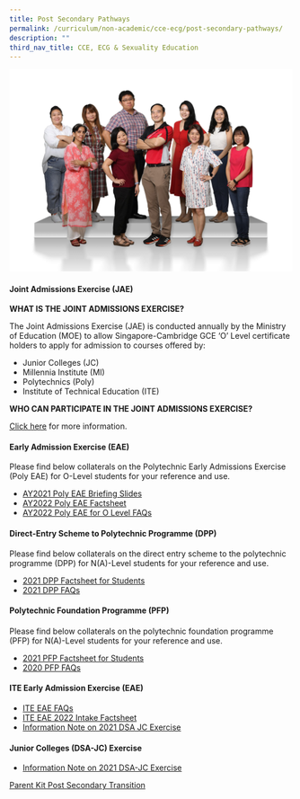 ```yaml
---
title: Post Secondary Pathways
permalink: /curriculum/non-academic/cce-ecg/post-secondary-pathways/
description: ""
third_nav_title: CCE, ECG & Sexuality Education
---
```

![](/images/Education-and-Career-Guidance-2048x1463.jpg)

#### **Joint Admissions Exercise (JAE)**

**WHAT IS THE JOINT ADMISSIONS EXERCISE?**

The Joint Admissions Exercise (JAE) is conducted annually by the Ministry of Education (MOE) to allow Singapore-Cambridge GCE ‘O’ Level certificate holders to apply for admission to courses offered by:

*   Junior Colleges (JC)
*   Millennia Institute (MI)
*   Polytechnics (Poly)
*   Institute of Technical Education (ITE)

**WHO CAN PARTICIPATE IN THE JOINT ADMISSIONS EXERCISE?**

[Click here](https://www.moe.gov.sg/post-secondary/admissions/jae) for more information.

#### **Early Admission Exercise (EAE)**

Please find below collaterals on the Polytechnic Early Admissions Exercise (Poly EAE) for O-Level students for your reference and use.

*   [AY2021 Poly EAE Briefing Slides](/files/AY2021-Poly-EAE-Briefing-Slides.pdf)
*   [AY2022 Poly EAE Factsheet](/files/AY2022-Poly-EAE-Factsheet.pdf)
*   [AY2022 Poly EAE for O Level FAQs](/files/AY2022-Poly-EAE-for-O-Level-FAQs-Schools.pdf)


#### **Direct-Entry Scheme to Polytechnic Programme (DPP)**


Please find below collaterals on the direct entry scheme to the polytechnic programme (DPP) for N(A)-Level students for your reference and use.

*   [2021 DPP Factsheet for Students](/files/2021-DPP-Factsheet-for-Students.pdf)
*   [2021 DPP FAQs](/files/2021-DPP-FAQs.pdf)


#### **Polytechnic Foundation Programme (PFP)**
#### 

Please find below collaterals on the polytechnic foundation programme (PFP) for N(A)-Level students for your reference and use.

*   [2021 PFP Factsheet for Students](/files/2021-PFP-Factsheet-for-Students.pdf)
*   [2020 PFP FAQs](/files/2020-PFP-FAQs.pdf)


#### **ITE Early Admission Exercise (EAE)**

*   [ITE EAE FAQs](https://www.ifaq.gov.sg/ite/apps/fcd_faqmain.aspx#TOPIC_11747)
*   [ITE EAE 2022 Intake Factsheet](https://www.ite.edu.sg/docs/default-source/admissions-docs/full-time/eae/ite-eae-2022-intake-factsheet.pdf?sfvrsn=1c32e634_14)
*  [Information Note on 2021 DSA JC Exercise](/files/Information-Note-on-2021-DSA-JC-Exercise.pdf)


#### **Junior Colleges (DSA-JC) Exercise**

*   [Information Note on 2021 DSA-JC Exercise](/files/Information-Note-on-2021-DSA-JC-Exercise.pdf)

[Parent Kit Post Secondary Transition](/files/Parent-Kit_Post-Secondary-Transition.pdf)